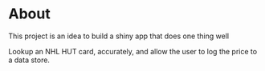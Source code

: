 # About

This project is an idea to build a shiny app that does one thing well

Lookup an NHL HUT card, accurately, and allow the user to log the price to a
data store.


